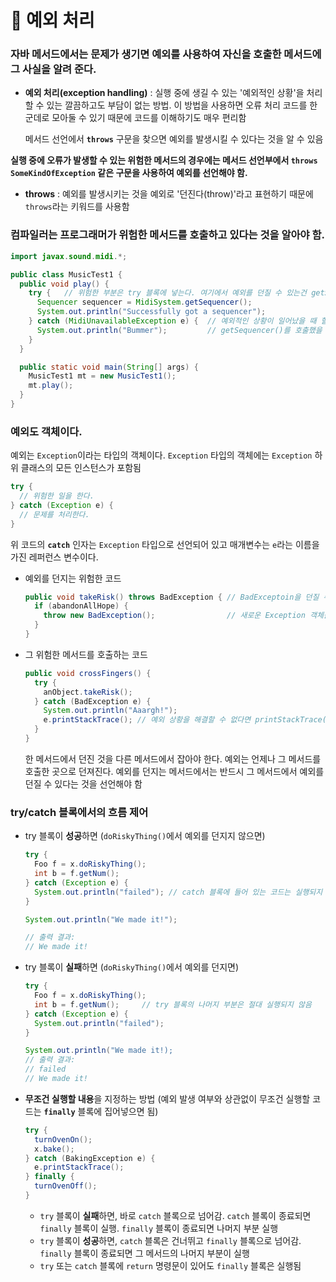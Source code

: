 # 📌 예외 처리
### 자바 메서드에서는 문제가 생기면 예외를 사용하여 자신을 호출한 메서드에 그 사실을 알려 준다.
- **예외 처리(exception handling)** : 실행 중에 생길 수 있는 '예외적인 상황'을 처리할 수 있는 깔끔하고도 부담이 없는 방법. 이 방법을 사용하면 오류 처리 코드를 한 군데로 모아둘 수 있기 때문에 코드를 이해하기도 매우 편리함

  메서드 선언에서 **`throws`** 구문을 찾으면 예외를 발생시킬 수 있다는 것을 알 수 있음

**실행 중에 오류가 발생할 수 있는 위험한 메서드의 경우에는 메서드 선언부에서 `throws SomeKindOfException` 같은 구문을 사용하여 예외를 선언해야 함.**

- **throws** : 예외를 발생시키는 것을 예외로 '던진다(throw)'라고 표현하기 때문에 `throws`라는 키워드를 사용함

### 컴파일러는 프로그래머가 위험한 메서드를 호출하고 있다는 것을 알아야 함.
```java
import javax.sound.midi.*;

public class MusicTest1 {
  public void play() {
    try {   // 위험한 부분은 try 블록에 넣는다. 여기에서 예외를 던질 수 있는건 getSequencer 메서드
      Sequencer sequencer = MidiSystem.getSequencer();
      System.out.println("Successfully got a sequencer");
    } catch (MidiUnavailableException e) {  // 예외적인 상황이 일어났을 때 할 일을 지정하기 위한 catch 블록을 만든다.
      System.out.println("Bummer");         // getSequencer()를 호출했을 때 MidiUnavailableException이 발생할 수 있다는 것을 의미
    }
  }

  public static void main(String[] args) {
    MusicTest1 mt = new MusicTest1();
    mt.play();
  }
}
```

### 예외도 객체이다.
예외는 `Exception`이라는 타입의 객체이다. `Exception` 타입의 객체에는 `Exception` 하위 클래스의 모든 인스턴스가 포함됨
```java
try {
  // 위험한 일을 한다.
} catch (Exception e) {
  // 문제를 처리한다.
}
```
위 코드의 **`catch`** 인자는 `Exception` 타입으로 선언되어 있고 매개변수는 `e`라는 이름을 가진 레퍼런스 변수이다.

- 예외를 던지는 위험한 코드
  ```java
  public void takeRisk() throws BadException { // BadExceptoin을 던질 수 있다는 것을 외부에 알림
    if (abandonAllHope) {
      throw new BadException();                // 새로운 Exception 객체를 만들고 던짐
    }
  }
  ```

- 그 위험한 메서드를 호출하는 코드
  ```java
  public void crossFingers() {
    try {
      anObject.takeRisk();
    } catch (BadException e) {
      System.out.println("Aaargh!");
      e.printStackTrace(); // 예외 상황을 해결할 수 없다면 printStackTrace() 메서드를 써서 스택 트레이스(stack trace) 정도는 해 줘야 함
    }
  }
  ```
  한 메서드에서 던진 것을 다른 메서드에서 잡아야 한다. 예외는 언제나 그 메서드를 호출한 곳으로 던져진다. 예외를 던지는 메서드에서는 반드시 그 메서드에서 예외를 던질 수 있다는 것을 선언해야 함


### try/catch 블록에서의 흐름 제어
- try 블록이 **성공**하면 (`doRiskyThing()`에서 예외를 던지지 않으면)
  ```java
  try {
    Foo f = x.doRiskyThing();
    int b = f.getNum();
  } catch (Exception e) { 
    System.out.println("failed"); // catch 블록에 들어 있는 코드는 실행되지 않음
  }

  System.out.println("We made it!");
  
  // 출력 결과:
  // We made it!
  ```

- try 블록이 **실패**하면 (`doRiskyThing()`에서 예외를 던지면)
  ```java
  try {
    Foo f = x.doRiskyThing();
    int b = f.getNum();     // try 블록의 나머지 부분은 절대 실행되지 않음
  } catch (Exception e) {
    System.out.println("failed");
  }

  System.out.println("We made it!);
  // 출력 결과:
  // failed
  // We made it!
  ```


- **무조건 실행할 내용**을 지정하는 방법 (예외 발생 여부와 상관없이 무조건 실행할 코드는 **`finally`** 블록에 집어넣으면 됨)
  ```java
  try {
    turnOvenOn();
    x.bake();
  } catch (BakingException e) {
    e.printStackTrace();
  } finally {
    turnOvenOff();
  }
  ```
  - `try` 블록이 **실패**하면, 바로 `catch` 블록으로 넘어감. `catch` 블록이 종료되면 `finally` 블록이 실행. `finally` 블록이 종료되면 나머지 부분 실행
  - `try` 블록이 **성공**하면, `catch` 블록은 건너뛰고 `finally` 블록으로 넘어감. `finally` 블록이 종료되면 그 메서드의 나머지 부분이 실행
  - `try` 또는 `catch` 블록에 `return` 명령문이 있어도 `finally` 블록은 실행됨
  
